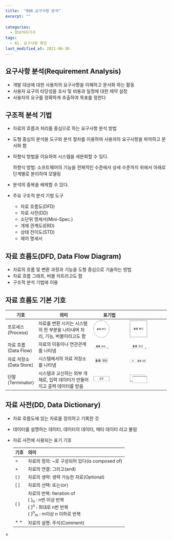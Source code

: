 ```yaml
---
title:  "008.요구사항 분석"
excerpt: ""

categories:
  - 정보처리기사
tags:
  - 01. 요구사항 확인
last_modified_at: 2021-06-30
---
```




## 요구사항 분석(Requirement Analysis)

+ 개발 대상에 대한 사용자의 요구사항을 이해하고 문서화 하는 활동
+ 사용자 요구의 타당성을 조사 및 비용과 일정에 대한 제약 설정
+ 사용자의 요구를 정확하게 추출하여 목표를 정한다



## 구조적 분석 기법

+ 자료의 흐름과 처리를 중심으로 하는 요구사항 분석 방법

+ 도형 중심의 분석용 도구와 분석 절차를 이용하여 사용자의 요구사항을 파악하고 문서화 함

+ 하향식 방법을 이요하여 시스템을 세분화할 수 있다.

  하향식 방법: 소프트웨어의 기능을 전체적인 수준에서 상세 수준까지 위에서 아래로 단계별로 분리하여 모델링

+ 분석의 중복을 배제할 수 있다.

+ 주요 구조적 분석 기법 도구

  + 자료 흐름도(DFD)
  + 자료 사전(DD)
  + 소단위 명세서(Mini-Spec.)
  + 개체 관계도(ERD)
  + 상태 전이도(STD)
  + 제어 명세서



## 자료 흐름도(DFD, Data Flow Diagram)

+ 자료의 흐름 및 변환 과정과 기능을 도형 중심으로 기술하는 방법
+ 자료 흐름 그래프, 버블 차트라고도 함
+ 구조적 분석 기법에 이용



## 자료 흐름도 기본 기호

| 기호                        | 의미                                                         | 표기법                                                       |                                                              |
| --------------------------- | ------------------------------------------------------------ | ------------------------------------------------------------ | ------------------------------------------------------------ |
| 프로세스<br>(Process)       | 자료를 변환 시키는 시스템의 한 부분을 나타내며 처리, 기능, 버블이라고도 함 | <img src="/assets/images/EIP/01/008_1.png" width="50%" height="50%"></img> | <img src="/assets/images/EIP/01/008_2.png" width="50%" height="50%"></img> |
| 자료 흐름<br>(Data Flow)    | 자료의 이동이나 연관관계를 나타냄                            | <img src="/assets/images/EIP/01/008_3.png" width="50%" height="50%"></img> | <img src="/assets/images/EIP/01/008_3.png" width="50%" height="50%"></img> |
| 자료 저장소<br>(Data Store) | 시스템에서의 자료 저장소를 나타냄                            | <img src="/assets/images/EIP/01/008_4.png" width="50%" height="50%"></img> | <img src="/assets/images/EIP/01/008_5.png" width="50%" height="50%"></img> |
| 단말<br>(Terminator)        | 시스템과 교신하는 외부 개체로, 입력 데이터가 만들어지고 출력 데이터를 받음 | <img src="/assets/images/EIP/01/008_6.png" width="50%" height="50%"></img> | <img src="/assets/images/EIP/01/008_7.png" width="50%" height="50%"></img> |



## 자료 사전(DD, Data Dictionary)

+ 자료 흐름도에 있는 자료를 정의하고 기록한 것

+ 데이터를 설명하는 데이터, 데이터의 데이터, 메타 데이터 라고 불림

+ 자료 사전에 사용되는 표기 기호

  | 기호  | 의미                                                         |
  | ----- | ------------------------------------------------------------ |
  | =     | 자료의 정의: ~로 구성되어 있다(is composed of)               |
  | +     | 자료의 연결: 그리고(and)                                     |
  | (   ) | 자료의 생략: 생략 가능한 자료(Optional)                      |
  | [   ] | 자료의 선택: 또는(or)                                        |
  | {   } | 자료의 반복: Iteration of<br>{ }<sub>n</sub> : n번 이상 반복<br>{ }<sup>n</sup> : 최대로 n번 반복<br>{ }<sup>n</sup><sub>m</sub> : m이상 n 이하로 반복 |
  | *   * | 자료의 설명: 주석(Comment)                                   |

  



<



